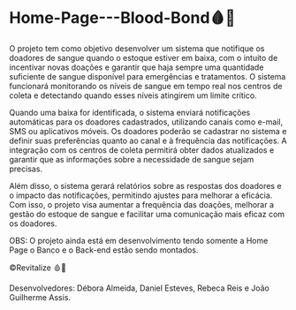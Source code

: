 # Home-Page---Blood-Bond🩸💉
O projeto tem como objetivo desenvolver um sistema que notifique os doadores de sangue quando o estoque estiver em baixa, com o intuito de incentivar novas doações e garantir que haja sempre
uma quantidade suficiente de sangue disponível para emergências e tratamentos.
O sistema funcionará monitorando os níveis de sangue em tempo real nos centros de coleta e detectando quando esses níveis atingirem um limite crítico.

Quando uma baixa for identificada, o sistema enviará notificações automáticas para os doadores cadastrados, utilizando canais como e-mail, SMS ou aplicativos móveis. 
Os doadores poderão se cadastrar no sistema e definir suas preferências quanto ao canal e à frequência das notificações. 
A integração com os centros de coleta permitirá obter dados atualizados e garantir que as informações sobre a necessidade de sangue sejam precisas.

Além disso, o sistema gerará relatórios sobre as respostas dos doadores e o impacto das notificações, permitindo ajustes para melhorar a eficácia. 
Com isso, o projeto visa aumentar a frequência das doações, melhorar a gestão do estoque de sangue e facilitar uma comunicação mais eficaz com os doadores.

OBS: O projeto ainda está em desenvolvimento tendo somente a Home Page o Banco e o Back-end estão sendo montados.

©Revitalize 🩸💉

Desenvolvedores: Débora Almeida, Daniel Esteves, Rebeca Reis e João Guilherme Assis.
